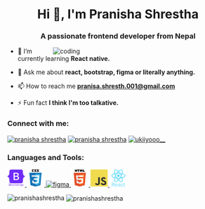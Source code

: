 <h1 align="center">Hi 👋, I'm Pranisha Shrestha</h1>
<h3 align="center">A passionate frontend developer from Nepal</h3>
<img align="right" alt="coding" width="400" src="https://media.tenor.com/QVC1Nmb9TwUAAAAi/coding.gif">



- 🌱 I’m currently learning **React native.**

- 💬 Ask me about **react, bootstrap, figma or literally anything.**

- 📫 How to reach me **pranisa.shresth.001@gmail.com**

- ⚡ Fun fact **I think I'm too talkative.**

<h3 align="left">Connect with me:</h3>
<p align="left">
<a href="https://linkedin.com/in/pranisha shrestha" target="blank"><img align="center" src="https://raw.githubusercontent.com/rahuldkjain/github-profile-readme-generator/master/src/images/icons/Social/linked-in-alt.svg" alt="pranisha shrestha" height="30" width="40" /></a>
<a href="https://fb.com/pranisha shrestha" target="blank"><img align="center" src="https://raw.githubusercontent.com/rahuldkjain/github-profile-readme-generator/master/src/images/icons/Social/facebook.svg" alt="pranisha shrestha" height="30" width="40" /></a>
<a href="https://instagram.com/ukiiyooo__" target="blank"><img align="center" src="https://raw.githubusercontent.com/rahuldkjain/github-profile-readme-generator/master/src/images/icons/Social/instagram.svg" alt="ukiiyooo__" height="30" width="40" /></a>
</p>

<h3 align="left">Languages and Tools:</h3>
<p align="left">  <a href="https://getbootstrap.com" target="_blank" rel="noreferrer"> <img src="https://raw.githubusercontent.com/devicons/devicon/master/icons/bootstrap/bootstrap-plain-wordmark.svg" alt="bootstrap" width="40" height="40"/> </a> <a href="https://www.w3schools.com/css/" target="_blank" rel="noreferrer"> <img src="https://raw.githubusercontent.com/devicons/devicon/master/icons/css3/css3-original-wordmark.svg" alt="css3" width="40" height="40"/> </a> <a href="https://www.figma.com/" target="_blank" rel="noreferrer"> <img src="https://www.vectorlogo.zone/logos/figma/figma-icon.svg" alt="figma" width="40" height="40"/> </a> <a href="https://www.w3.org/html/" target="_blank" rel="noreferrer"> <img src="https://raw.githubusercontent.com/devicons/devicon/master/icons/html5/html5-original-wordmark.svg" alt="html5" width="40" height="40"/> </a> <a href="https://developer.mozilla.org/en-US/docs/Web/JavaScript" target="_blank" rel="noreferrer"> <img src="https://raw.githubusercontent.com/devicons/devicon/master/icons/javascript/javascript-original.svg" alt="javascript" width="40" height="40"/> </a>  <a href="https://reactjs.org/" target="_blank" rel="noreferrer"> <img src="https://raw.githubusercontent.com/devicons/devicon/master/icons/react/react-original-wordmark.svg" alt="react" width="40" height="40"/> </a> </p>

<p><img align="left" src="https://github-readme-stats.vercel.app/api/top-langs?username=pranishashrestha&show_icons=true&locale=en&layout=compact" alt="pranishashrestha" /></p>

<p>&nbsp;<img align="center" src="https://github-readme-stats.vercel.app/api?username=pranishashrestha&show_icons=true&locale=en" alt="pranishashrestha" /></p>


